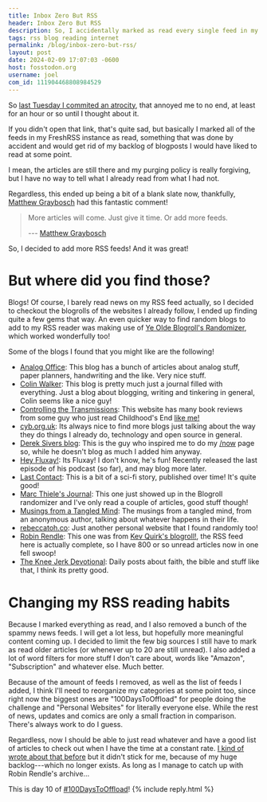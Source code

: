 ```yaml
---
title: Inbox Zero But RSS
header: Inbox Zero But RSS
description: So, I accidentally marked as read every single feed in my FreshRSS instance, but I decided to make the best of it!
tags: rss blog reading internet
permalink: /blog/inbox-zero-but-rss/
layout: post
date: 2024-02-09 17:07:03 -0600
host: fosstodon.org
username: joel
com_id: 111904468808984529
---
```


So [last Tuesday I commited an atrocity](https://fosstodon.org/@joel/111886169699083768), that annoyed me to no end, at least for an hour or so until I thought about it.

If you didn't open that link, that's quite sad, but basically I marked all of the feeds in my FreshRSS instance as read, something that was done by accident and would get rid of my backlog of blogposts I would have liked to read at some point.

I mean, the articles are still there and my purging policy is really forgiving, but I have no way to tell what I already read from what I had not.

Regardless, this ended up being a bit of a blank slate now, thankfully, [Matthew Graybosch](https://matthewgraybosch.com/) had this fantastic comment!

> More articles will come. Just give it time. Or add more feeds.
>
> --- [Matthew Graybosch](https://libranet.de/display/0b6b25a8-1865-c287-98d3-292430198077)

So, I decided to add more RSS feeds! And it was great!

# But where did you find those?

Blogs! Of course, I barely read news on my RSS feed actually, so I decided to checkout the blogrolls of the websites I already follow, I ended up finding quite a few gems that way. An even quicker way to find random blogs to add to my RSS reader was making use of [Ye Olde Blogroll's Randomizer](blogroll.org/ze-randomizer), which worked wonderfully too!

Some of the blogs I found that you might like are the following!


- [Analog Office](https://analogoffice.net/): This blog has a bunch of articles about analog stuff, paper planners, handwriting and the like. Very nice stuff.
- [Colin Walker](https://colinwalker.blog/): This blog is pretty much just a journal filled with everything. Just a blog about blogging, writing and tinkering in general, Colin seems like a nice guy!
- [Controlling the Transmissions](https:/controllingthetransmissions.blogspot.com/): This website has many book reviews from some guy who just read Childhood's End [like me!](/blog/childhoods-end-review/)
- [cyb.org.uk](https://cyb.org.uk/): Its always nice to find more blogs just talking about the way they do things I already do, technology and open source in general.
- [Derek Sivers blog](https://sive.rs/en.atom): This is the guy who inspired me to do my [/now](/now) page so, while he doesn't blog as much I added him anyway.
- [Hey Fluxay!](https://fluxtaposed.com/): Its Fluxay! I don't know, he's fun! Recently released the last episode of his podcast (so far), and may blog more later.
- [Last Contact](https://lastcontact.space/): This is a bit of a sci-fi story, published over time! It's quite good!
- [Marc Thiele's Journal](https://marcthiele.com/): This one just showed up in the Blogroll randomizer and I've only read a couple of articles, good stuff though!
- [Musings from a Tangled Mind](https://musingsfromatangledmind.com/): The musings from a tangled mind, from an anonymous author, talking about whatever happens in their life.
- [rebeccatoh.co](https://rebeccatoh.co/): Just another personal website that I found randomly too!
- [Robin Rendle](https://robinrendle.com/): This one was from [Kev Quirk's blogroll!](https://kevquirk.com/blogroll), the RSS feed here is actually complete, so I have 800 or so unread articles now in one fell swoop!
- [The Knee Jerk Devotional](https://thekjd.net/): Daily posts about faith, the bible and stuff like that, I think its pretty good.

# Changing my RSS reading habits

Because I marked everything as read, and I also removed a bunch of the spammy news feeds. I will get a lot less, but hopefully more meaningful content coming up. I decided to limit the few big sources I still have to mark as read older articles (or whenever up to 20 are still unread). I also added a lot of word filters for more stuff I don't care about, words like "Amazon", "Subscription" and whatever else. Much better.

Because of the amount of feeds I removed, as well as the list of feeds I added, I think I'll need to reorganize my categories at some point too, since right now the biggest ones are "100DaysToOffload" for people doing the challenge and "Personal Websites" for literally everyone else. While the rest of news, updates and comics are only a small fraction in comparison. There's always work to do I guess.

Regardless, now  I should be able to just read whatever and have a good list of articles to check out when I have the time at a constant rate. [I kind of wrote about that before](/blog/so-many-feeds-to-follow/) but it didn't stick for me, because of my huge backlog---which no longer exists. As long as I manage to catch up with Robin Rendle's archive...

This is day 10 of [#100DaysToOffload](https://100daystooffload.com)!
{% include reply.html %}
